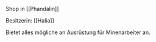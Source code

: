 Shop in [[Phandalin]]

Besitzerin: [[Halia]]

Bietet alles mögliche an Ausrüstung für Minenarbeiter an.